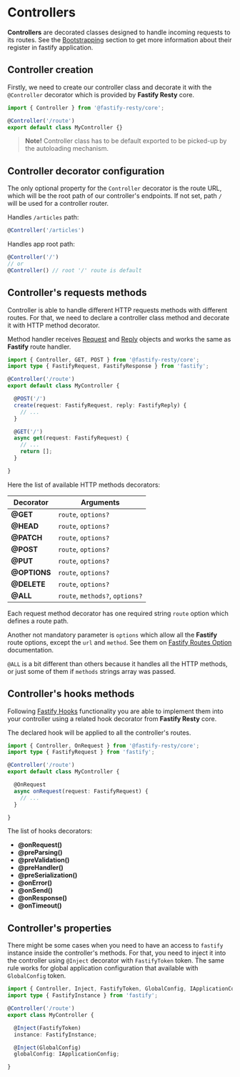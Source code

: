 # Controllers

**Controllers** are decorated classes designed to handle incoming requests 
to its routes. See the [Bootstrapping](./Bootstrapping.md) section to get 
more information about their register in fastify application.

## Controller creation

Firstly, we need to create our controller class and decorate it with the 
`@Controller` decorator which is provided by **Fastify Resty** core.

```ts
import { Controller } from '@fastify-resty/core';

@Controller('/route')
export default class MyController {}
```

> **Note!** Controller class has to be default exported to be picked-up by 
the autoloading mechanism.

## Controller decorator configuration

The only optional property for the `Controller` decorator is the route URL, 
which will be the root path of our controller's endpoints. If not set, path 
`/` will be used for a controller router.

Handles `/articles` path:

```ts
@Controller('/articles')
```

Handles app root path:

```ts
@Controller('/')
// or
@Controller() // root '/' route is default
```

## Controller's requests methods

Controller is able to handle different HTTP requests methods with different routes. 
For that, we need to declare a controller class method and decorate it with HTTP method decorator.

Method handler receives [Request](https://www.fastify.io/docs/latest/Request/) and 
[Reply](https://www.fastify.io/docs/latest/Reply/) objects and works the same as **Fastify** route handler.

```ts
import { Controller, GET, POST } from '@fastify-resty/core';
import type { FastifyRequest, FastifyResponse } from 'fastify';

@Controller('/route')
export default class MyController {

  @POST('/')
  create(request: FastifyRequest, reply: FastifyReply) {
    // ...
  }

  @GET('/')
  async get(request: FastifyRequest) {
    // ...
    return [];
  }

}
```

Here the list of available HTTP methods decorators:

| Decorator | Arguments |
| --- | --- |
| **@GET** | `route`, `options?` |
| **@HEAD** | `route`, `options?` |
| **@PATCH** | `route`, `options?` |
| **@POST** | `route`, `options?` |
| **@PUT** | `route`, `options?` |
| **@OPTIONS** | `route`, `options?` |
| **@DELETE** | `route`, `options?` |
| **@ALL** | `route`, `methods?`, `options?` |

Each request method decorator has one required string `route` option which 
defines a route path.

Another not mandatory parameter is `options` which allow all the **Fastify** 
route options, except the `url` and `method`. See them on [Fastify Routes Option](https://www.fastify.io/docs/latest/Routes/#routes-option) documentation.

`@ALL` is a bit different than others because it handles all the HTTP methods, 
or just some of them if `methods` strings array was passed.

## Controller's hooks methods

Following [Fastify Hooks](https://www.fastify.io/docs/latest/Hooks/) functionality 
you are able to implement them into your controller using a related hook decorator 
from **Fastify Resty** core.

The declared hook will be applied to all the controller's routes.

```ts
import { Controller, OnRequest } from '@fastify-resty/core';
import type { FastifyRequest } from 'fastify';

@Controller('/route')
export default class MyController {

  @OnRequest
  async onRequest(request: FastifyRequest) {
    // ...
  }

}
```

The list of hooks decorators:

- **@onRequest()**
- **@preParsing()**
- **@preValidation()**
- **@preHandler()**
- **@preSerialization()**
- **@onError()**
- **@onSend()**
- **@onResponse()**
- **@onTimeout()**

## Controller's properties

There might be some cases when you need to have an access to `fastify` instance inside 
the controller's methods. For that, you need to inject it into the controller using `@Inject` 
decorator with `FastifyToken` token. The same rule works for global application configuration
that available with `GlobalConfig` token.

```ts
import { Controller, Inject, FastifyToken, GlobalConfig, IApplicationConfig } from '@fastify-resty/core';
import type { FastifyInstance } from 'fastify';

@Controller('/route')
export class MyController {

  @Inject(FastifyToken)
  instance: FastifyInstance;

  @Inject(GlobalConfig)
  globalConfig: IApplicationConfig;

}
```
